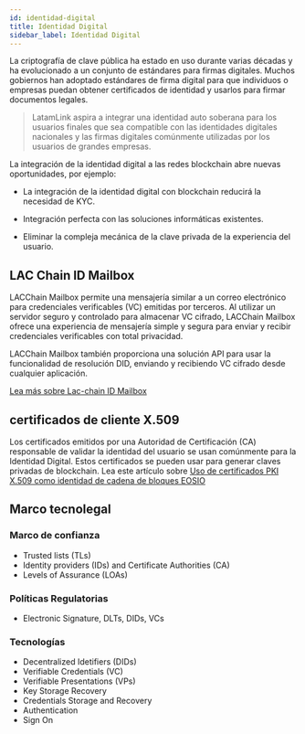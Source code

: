 ```yaml
---
id: identidad-digital
title: Identidad Digital
sidebar_label: Identidad Digital
---
```


La criptografía de clave pública ha estado en uso durante varias décadas y ha evolucionado a un conjunto de estándares para firmas digitales. Muchos gobiernos han adoptado estándares de firma digital para que individuos o empresas puedan obtener certificados de identidad y usarlos para firmar documentos legales.

 > LatamLink aspira a integrar una identidad auto soberana para los usuarios finales que sea compatible con las identidades digitales nacionales y las firmas digitales comúnmente utilizadas por los usuarios de grandes empresas.

La integración de la identidad digital a las redes blockchain abre nuevas oportunidades, por ejemplo:

- La integración de la identidad digital con blockchain reducirá la necesidad de KYC.

- Integración perfecta con las soluciones informáticas existentes.

- Eliminar la compleja mecánica de la clave privada de la experiencia del usuario.


## LAC Chain ID Mailbox

LACChain Mailbox permite una mensajería similar a un correo electrónico para credenciales verificables (VC) emitidas por terceros. Al utilizar un servidor seguro y controlado para almacenar VC cifrado, LACChain Mailbox ofrece una experiencia de mensajería simple y segura para enviar y recibir credenciales verificables con total privacidad.

LACChain Mailbox también proporciona una solución API para usar la funcionalidad de resolución DID, enviando y recibiendo VC cifrado desde cualquier aplicación.

[Lea más sobre Lac-chain ID Mailbox](https://github.com/lacchain/id-mailbox)

## certificados de cliente X.509

Los certificados emitidos por una Autoridad de Certificación (CA) responsable de validar la identidad del usuario se usan comúnmente para la Identidad Digital. Estos certificados se pueden usar para generar claves privadas de blockchain. Lea este artículo sobre [Uso de certificados PKI X.509 como identidad de cadena de bloques EOSIO](https://github.com/cc32d9/cc32d9_ideas_for_EOSIO/blob/master/X509_Certificates_as_EOSIO_id.md)


## Marco tecnolegal

### Marco de confianza
- Trusted lists (TLs)
- Identity providers (IDs) and Certificate Authorities (CA)
- Levels of Assurance (LOAs)

### Políticas Regulatorias
- Electronic Signature, DLTs, DIDs, VCs

### Tecnologías
- Decentralized Idetifiers (DIDs)
- Verifiable Credentials (VC)
- Verifiable Presentations (VPs)
- Key Storage Recovery
- Credentials Storage and Recovery
- Authentication 
- Sign On 
